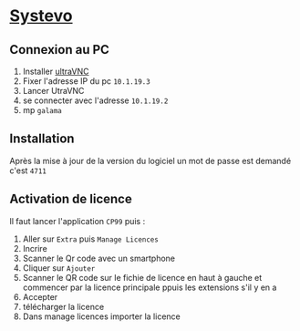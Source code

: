 # [Systevo](readme.md)

## Connexion au PC

1. Installer [ultraVNC](https://forum.uvnc.com/viewtopic.php?t=37976)
2. Fixer l'adresse IP du pc ``10.1.19.3``
3. Lancer UtraVNC
4. se connecter avec l'adresse ``10.1.19.2``
5. mp `galama`

## Installation

Après la mise à jour de la version du logiciel un mot de passe est demandé c'est `4711`

## Activation de licence

Il faut lancer l'application ``CP99`` puis :

1. Aller sur ``Extra`` puis ``Manage Licences``
2. Incrire
3. Scanner le Qr code avec un smartphone
4. Cliquer sur ``Ajouter``
5. Scanner le QR code sur le fichie de licence en haut à gauche et commencer par la licence principale ppuis les extensions s'il y en a
6. Accepter
7. télécharger la licence
8. Dans manage licences importer la licence

